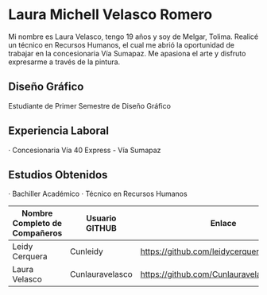# Laura Michell Velasco Romero

Mi nombre es Laura Velasco, tengo 19 años y soy de Melgar, Tolima. Realicé un técnico en Recursos Humanos, el cual me abrió la oportunidad de trabajar en la concesionaria Vía Sumapaz. Me apasiona el arte y disfruto expresarme a través de la pintura.


## Diseño Gráfico 
Estudiante de Primer Semestre de Diseño Gráfico


## Experiencia Laboral

· Concesionaria Vía 40 Express - Vía Sumapaz

## Estudios Obtenidos

· Bachiller Académico
· Técnico en Recursos Humanos



|  Nombre Completo de Compañeros              |Usuario GITHUB                    |Enlace                     |
|----------------|-------------------------------|-----------------------------|
|Leidy Cerquera|Cunleidy            |https://github.com/leidycerquera/CUNLEIDY           |
|Laura Velasco          |Cunlauravelasco          |https://github.com/Cunlauravelasco            |



<!--
**Cunlauravelasco/Cunlauravelasco** is a ✨ _special_ ✨ repository because its `README.md` (this file) appears on your GitHub profile.

Here are some ideas to get you started:

- 🔭 I’m currently working on ...
- 🌱 I’m currently learning ...
- 👯 I’m looking to collaborate on ...
- 🤔 I’m looking for help with ...
- 💬 Ask me about ...
- 📫 How to reach me: ...
- 😄 Pronouns: ...
- ⚡ Fun fact: ...
-->
